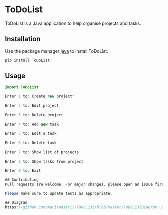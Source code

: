 
# ToDoList

ToDoList is a Java application to help organise projects and tasks.

## Installation

Use the package manager [java](https://toDo.java.io/en) to install ToDoList.

```bash
pip install ToDoList
```

## Usage

```java
import ToDoList

Enter 1 to: Create new project" 
		
Enter 2 to: Edit project
		
Enter 3 to: Delete project
		
Enter 4 to: Add new task
		
Enter 5 to: Edit a task
		
Enter 6 to: Delete task
		
Enter 7 to: Show list of projects
		
Enter 8 to: Show tasks from project
		
Enter 0 to: Exit

## Contributing
Pull requests are welcome. For major changes, please open an issue first to discuss what you would like to change.

Please make sure to update tests as appropriate.

## Diagram
https://github.com/marianaser17/ToDoList/blob/master/ToDoListDiagram.ucls
